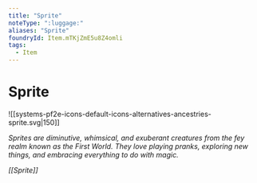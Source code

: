 ```yaml
---
title: "Sprite"
noteType: ":luggage:"
aliases: "Sprite"
foundryId: Item.mTKjZmE5u8Z4omli
tags:
  - Item
---
```


# Sprite
![[systems-pf2e-icons-default-icons-alternatives-ancestries-sprite.svg|150]]

_Sprites are diminutive, whimsical, and exuberant creatures from the fey realm known as the First World. They love playing pranks, exploring new things, and embracing everything to do with magic._

_[[Sprite]]_
